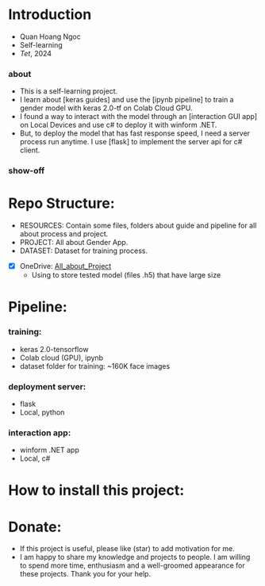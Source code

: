 # Introduction
- Quan Hoang Ngoc
- Self-learning
- _Tet_, 2024

### about 
- This is a self-learning project. 
- I learn about [keras guides] and use the [ipynb pipeline] to train a gender model with keras 2.0-tf on Colab Cloud GPU. 
- I found a way to interact with the model through  an [interaction GUI app] on Local Devices  and use c# to deploy it with winform .NET. 
- But, to deploy the model that has fast response speed, I need a server process run anytime. I use [flask] to implement the server api for c# client.

### show-off 
# Repo Structure:  
- RESOURCES: Contain some files, folders about guide and pipeline for all about process and project. 
- PROJECT: All about Gender App. 
- DATASET: Dataset for training process.
- [x] OneDrive: [All_about_Project](https://uithcm-my.sharepoint.com/:f:/g/personal/22521178_ms_uit_edu_vn/Er2vrHvm_p1Agv6ZddnhK_0BcVs9J0IKszK-ouqOCT5kjA?e=aL6OHd)
  - Using to store tested model (files .h5) that have large size 

# Pipeline: 
### training: 
- keras 2.0-tensorflow
- Colab cloud (GPU), ipynb
- dataset folder for training: ~160K face images  
### deployment server: 
- flask
- Local, python
### interaction app: 
- winform .NET app
- Local, c#
  
# How to install this project: 
# Donate: 
- If this project is useful, please like (star) to add motivation for me. 
- I am happy to share my knowledge and projects to people. I am willing to spend more time, enthusiasm and a well-groomed appearance for these projects. Thank you for your help.
